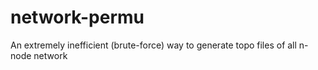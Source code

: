# network-permu
An extremely inefficient (brute-force) way to generate topo files of all n-node network
